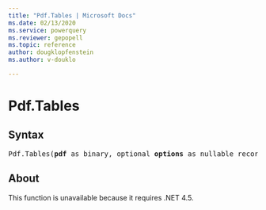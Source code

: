 ```yaml
---
title: "Pdf.Tables | Microsoft Docs"
ms.date: 02/13/2020
ms.service: powerquery
ms.reviewer: gepopell
ms.topic: reference
author: dougklopfenstein
ms.author: v-douklo

---
```

# Pdf.Tables

## Syntax

<pre>
Pdf.Tables(<b>pdf</b> as binary, optional <b>options</b> as nullable record) as table
</pre>
  
## About  

This function is unavailable because it requires .NET 4.5.
